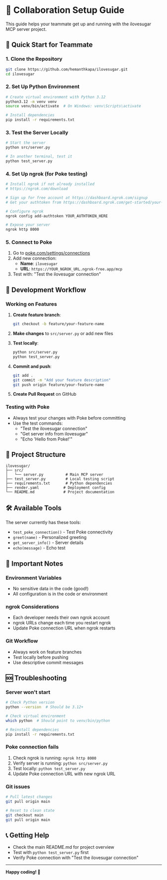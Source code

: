 # 🤝 Collaboration Setup Guide

This guide helps your teammate get up and running with the ilovesugar MCP server project.

## 🚀 Quick Start for Teammate

### 1. **Clone the Repository**
```bash
git clone https://github.com/hemanthkapa/ilovesugar.git
cd ilovesugar
```

### 2. **Set Up Python Environment**
```bash
# Create virtual environment with Python 3.12
python3.12 -m venv venv
source venv/bin/activate  # On Windows: venv\Scripts\activate

# Install dependencies
pip install -r requirements.txt
```

### 3. **Test the Server Locally**
```bash
# Start the server
python src/server.py

# In another terminal, test it
python test_server.py
```

### 4. **Set Up ngrok (for Poke testing)**
```bash
# Install ngrok if not already installed
# https://ngrok.com/download

# Sign up for free account at https://dashboard.ngrok.com/signup
# Get your authtoken from https://dashboard.ngrok.com/get-started/your-authtoken

# Configure ngrok
ngrok config add-authtoken YOUR_AUTHTOKEN_HERE

# Expose your server
ngrok http 8000
```

### 5. **Connect to Poke**
1. Go to [poke.com/settings/connections](https://poke.com/settings/connections)
2. Add new connection:
   - **Name**: `ilovesugar`
   - **URL**: `https://YOUR_NGROK_URL.ngrok-free.app/mcp`
3. Test with: "Test the ilovesugar connection"

## 🔧 Development Workflow

### **Working on Features**
1. **Create feature branch**:
   ```bash
   git checkout -b feature/your-feature-name
   ```

2. **Make changes** to `src/server.py` or add new files

3. **Test locally**:
   ```bash
   python src/server.py
   python test_server.py
   ```

4. **Commit and push**:
   ```bash
   git add .
   git commit -m "Add your feature description"
   git push origin feature/your-feature-name
   ```

5. **Create Pull Request** on GitHub

### **Testing with Poke**
- Always test your changes with Poke before committing
- Use the test commands:
  - "Test the ilovesugar connection"
  - "Get server info from ilovesugar"
  - "Echo 'Hello from Poke!'"

## 📁 Project Structure

```
ilovesugar/
├── src/
│   └── server.py          # Main MCP server
├── test_server.py         # Local testing script
├── requirements.txt       # Python dependencies
├── render.yaml           # Deployment config
└── README.md             # Project documentation
```

## 🛠️ Available Tools

The server currently has these tools:
- `test_poke_connection()` - Test Poke connectivity
- `greet(name)` - Personalized greeting
- `get_server_info()` - Server details
- `echo(message)` - Echo test

## 🚨 Important Notes

### **Environment Variables**
- No sensitive data in the code (good!)
- All configuration is in the code or environment

### **ngrok Considerations**
- Each developer needs their own ngrok account
- ngrok URLs change each time you restart ngrok
- Update Poke connection URL when ngrok restarts

### **Git Workflow**
- Always work on feature branches
- Test locally before pushing
- Use descriptive commit messages

## 🆘 Troubleshooting

### **Server won't start**
```bash
# Check Python version
python --version  # Should be 3.12+

# Check virtual environment
which python  # Should point to venv/bin/python

# Reinstall dependencies
pip install -r requirements.txt
```

### **Poke connection fails**
1. Check ngrok is running: `ngrok http 8000`
2. Verify server is running: `python src/server.py`
3. Test locally: `python test_server.py`
4. Update Poke connection URL with new ngrok URL

### **Git issues**
```bash
# Pull latest changes
git pull origin main

# Reset to clean state
git checkout main
git pull origin main
```

## 📞 Getting Help

- Check the main README.md for project overview
- Test with `python test_server.py` first
- Verify Poke connection with "Test the ilovesugar connection"

---

**Happy coding! 🎉**
